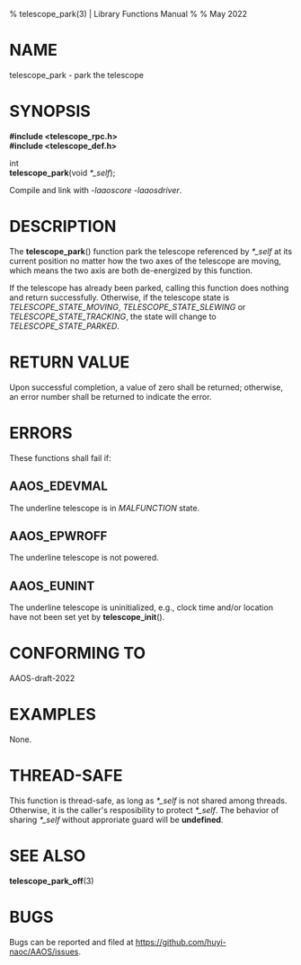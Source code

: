 % telescope_park(3) | Library Functions Manual
%
% May 2022

NAME
====

telescope_park - park the telescope

SYNOPSIS
========

**#include <telescope_rpc.h>**  
**#include <telescope_def.h>**

int  
**telescope_park**(void *\*\_self*);

Compile and link with *-laaoscore* *-laaosdriver*.

DESCRIPTION
===========

The **telescope_park**() function park the telescope referenced by *\*\_self* at its current position no matter how the two axes of the telescope are moving, which means the two axis are both de-energized by this function.    

If the telescope has already been parked, calling this function does nothing and return successfully. Otherwise, if the telescope state is *TELESCOPE_STATE_MOVING*, *TELESCOPE_STATE_SLEWING* or *TELESCOPE_STATE_TRACKING*, the state will change to *TELESCOPE_STATE_PARKED*.

RETURN VALUE
============

Upon successful completion, a value of zero shall be returned; otherwise, an error number shall be returned to indicate the error.

ERRORS
======

These functions shall fail if:

AAOS_EDEVMAL
------------

The underline telescope is in *MALFUNCTION* state.

AAOS_EPWROFF
------------

The underline telescope is not powered.

AAOS_EUNINT
-----------

The underline telescope is uninitialized, e.g., clock time and/or location have not been set yet by **telescope_init**().

CONFORMING TO
=============

AAOS-draft-2022

EXAMPLES
========

None.

THREAD-SAFE
===========

This function is thread-safe, as long as *\*\_self* is not shared among threads. Otherwise, it is the caller's resposibility to protect *\*\_self*. The behavior of sharing *\*\_self* without approriate guard will be **undefined**.

SEE ALSO
========

**telescope_park_off**(3)

BUGS
====

Bugs can be reported and filed at https://github.com/huyi-naoc/AAOS/issues.

